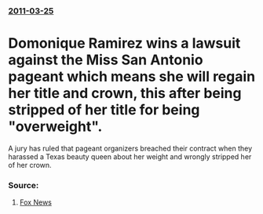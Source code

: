 ### [2011-03-25](/news/2011/03/25/index.md)

# Domonique Ramirez wins a lawsuit against the Miss San Antonio pageant which means she will regain her title and crown, this after being stripped of her title for being "overweight". 

A jury has ruled that pageant organizers breached their contract when they harassed a Texas beauty queen about her weight and wrongly stripped her of her crown.


### Source:

1. [Fox News](http://www.foxnews.com/us/2011/03/24/booted-texas-beauty-queens-fate-hands-jury/?test=faces)
